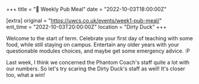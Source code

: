 +++
title = "🍔 Weekly Pub Meal"
date = "2022-10-03T18:00:00Z"

[extra]
original = "https://uwcs.co.uk/events/week1-pub-meal/"    
ent_time = "2022-10-03T20:00:00Z"
location = "Dirty Duck"
+++

Welcome to the start of term. Celebrate your first day of teaching with some food, while still staying on campus. Entertain any older years with your questionable modules choices, and maybe get some emergency advice. :P

  
Last week, I think we concerned the Phantom Coach's staff quite a lot with our numbers. So let's try scaring the Dirty Duck's staff as well\! It's closer too, what a win\!

